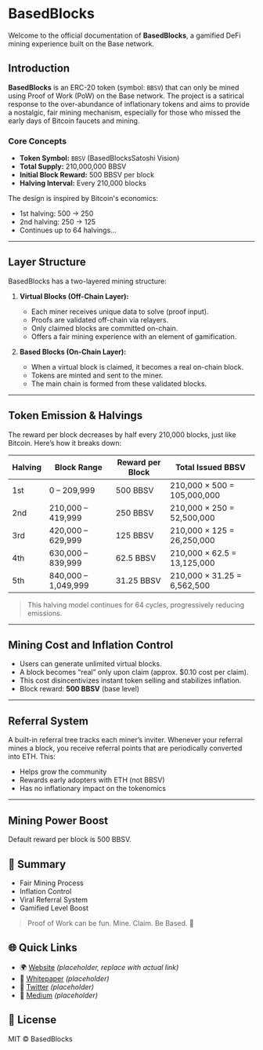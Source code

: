 # BasedBlocks

Welcome to the official documentation of **BasedBlocks**, a gamified DeFi mining experience built on the Base network.

## Introduction

**BasedBlocks** is an ERC-20 token (symbol: `BBSV`) that can only be mined using Proof of Work (PoW) on the Base network. The project is a satirical response to the over-abundance of inflationary tokens and aims to provide a nostalgic, fair mining mechanism, especially for those who missed the early days of Bitcoin faucets and mining.

### Core Concepts

- **Token Symbol:** `BBSV` (BasedBlocksSatoshi Vision)
- **Total Supply:** 210,000,000 BBSV
- **Initial Block Reward:** 500 BBSV per block
- **Halving Interval:** Every 210,000 blocks

The design is inspired by Bitcoin's economics:
- 1st halving: 500 → 250
- 2nd halving: 250 → 125
- Continues up to 64 halvings...

---

## Layer Structure

BasedBlocks has a two-layered mining structure:

1. **Virtual Blocks (Off-Chain Layer):**
   - Each miner receives unique data to solve (proof input).
   - Proofs are validated off-chain via relayers.
   - Only claimed blocks are committed on-chain.
   - Offers a fair mining experience with an element of gamification.

2. **Based Blocks (On-Chain Layer):**
   - When a virtual block is claimed, it becomes a real on-chain block.
   - Tokens are minted and sent to the miner.
   - The main chain is formed from these validated blocks.

---

## Token Emission & Halvings

The reward per block decreases by half every 210,000 blocks, just like Bitcoin. Here’s how it breaks down:

| Halving | Block Range         | Reward per Block | Total Issued BBSV     |
|---------|---------------------|------------------|------------------------|
| 1st     | 0 – 209,999         | 500 BBSV         | 210,000 × 500 = 105,000,000 |
| 2nd     | 210,000 – 419,999   | 250 BBSV         | 210,000 × 250 = 52,500,000 |
| 3rd     | 420,000 – 629,999   | 125 BBSV         | 210,000 × 125 = 26,250,000 |
| 4th     | 630,000 – 839,999   | 62.5 BBSV        | 210,000 × 62.5 = 13,125,000 |
| 5th     | 840,000 – 1,049,999 | 31.25 BBSV       | 210,000 × 31.25 = 6,562,500  |

> This halving model continues for 64 cycles, progressively reducing emissions.

---

## Mining Cost and Inflation Control

- Users can generate unlimited virtual blocks.
- A block becomes “real” only upon claim (approx. $0.10 cost per claim).
- This cost disincentivizes instant token selling and stabilizes inflation.
- Block reward: **500 BBSV** (base level)

---

## Referral System

A built-in referral tree tracks each miner’s inviter. Whenever your referral mines a block, you receive referral points that are periodically converted into ETH. This:
- Helps grow the community
- Rewards early adopters with ETH (not BBSV)
- Has no inflationary impact on the tokenomics

---

## Mining Power Boost

Default reward per block is 500 BBSV.

## 📌 Summary

- Fair Mining Process
- Inflation Control
- Viral Referral System
- Gamified Level Boost

> Proof of Work can be fun. Mine. Claim. Be Based. 🚀

## 🌐 Quick Links

- 🌍 [Website](https://basedblocks.xyz) *(placeholder, replace with actual link)*
- 📄 [Whitepaper](https://basedblocks.xyz/whitepaper.pdf) *(placeholder)*
- 📣 [Twitter](https://twitter.com/minebasedblocks) *(placeholder)*
- 📣 [Medium](https://medium.com/@basedblocks/introducing-basedblocks-a-new-era-of-fair-gamified-mining-on-base-0ed299340ddb) *(placeholder)*

## 📜 License

MIT © BasedBlocks

